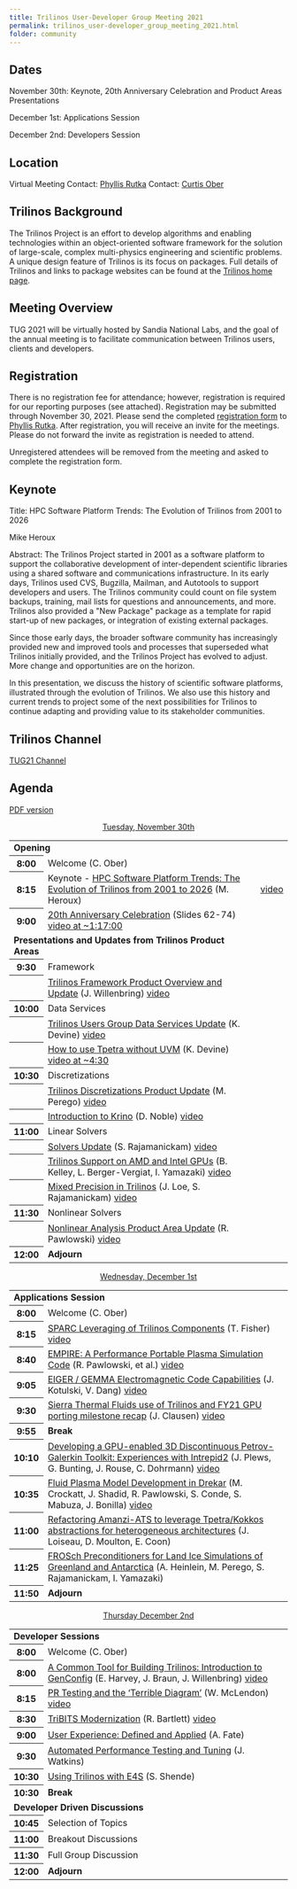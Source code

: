 ```yaml
---
title: Trilinos User-Developer Group Meeting 2021
permalink: trilinos_user-developer_group_meeting_2021.html
folder: community
---
```


## Dates

November 30th: Keynote, 20th Anniversary Celebration and Product Areas Presentations

December 1st: Applications Session

December 2nd: Developers Session


## Location

Virtual Meeting
Contact: [Phyllis Rutka](mailto:parutka@sandia.gov)
Contact: [Curtis Ober](mailto:ccober@sandia.gov)

## Trilinos Background

The Trilinos Project is an effort to develop algorithms and enabling
technologies within an object-oriented software framework for the
solution of large-scale, complex multi-physics engineering and
scientific problems.  A unique design feature of Trilinos is its
focus on packages.  Full details of Trilinos and links to package
websites can be found at the
[Trilinos home page](https://trilinos.github.io "Trilinos Home Page").

## Meeting Overview

TUG 2021 will be virtually hosted by Sandia National Labs, and
the goal of the annual meeting is to facilitate communication
between Trilinos users, clients and developers.

## Registration

There is no registration fee for attendance; however, registration
is required for our reporting purposes (see attached).  Registration
may be submitted through November 30, 2021.  Please send the completed
[registration form](pdfs/2021_Trilinos_User_Group_Meeting_Registration_Form.docx)
to [Phyllis Rutka](mailto:parutka@sandia.gov).
After registration, you will receive an invite for the meetings.
Please do not forward the invite as registration is needed to attend.

Unregistered attendees will be removed from the meeting and asked
to complete the registration form.

## Keynote

Title: HPC Software Platform Trends: The Evolution of Trilinos from 2001 to 2026

Mike Heroux

Abstract: The Trilinos Project started in 2001 as a software platform
to support the collaborative development of inter-dependent scientific
libraries using a shared software and communications infrastructure.
In its early days, Trilinos used CVS, Bugzilla, Mailman, and Autotools
to support developers and users.  The Trilinos community could count
on file system backups, training, mail lists for questions and
announcements, and more.  Trilinos also provided a "New Package"
package as a template for rapid start-up of new packages, or
integration of existing external packages.

Since those early days, the broader software community has increasingly
provided new and improved tools and processes that superseded what
Trilinos initially provided, and the Trilinos Project has evolved
to adjust.  More change and opportunities are on the horizon.

In this presentation, we discuss the history of scientific software
platforms, illustrated through the evolution of Trilinos.  We also
use this history and current trends to project some of the next
possibilities for Trilinos to continue adapting and providing value
to its stakeholder communities.

## Trilinos Channel

[TUG21 Channel](https://digitalops.sandia.gov/Mediasite/Showcase/trilinos/Channel/tug21)

## Agenda

[PDF version](pdfs/TUG_2021_Agenda.pdf)

<p style="text-align: center;"><span style="text-decoration: underline;">Tuesday, November 30th</span></p>

<table summary="Timetable">
<tbody>
<tr><td colspan=2> <b> Opening </b>                                                                                         </td> <td>   </td> </tr>
<tr><th><abbr>  8:00 </abbr></th>  <td> Welcome (C. Ober)                                                                   </td> <td>   </td> </tr>
<tr><th><abbr>  8:15 </abbr></th>  <td> Keynote - <a href="pages/community/trilinos_user_meetings/trilinos_user-developer_group_meeting_2021/2021-11-30/01-TUG2021-Heroux.pdf">HPC Software Platform Trends: The Evolution of Trilinos from 2001 to 2026</a>   (M. Heroux) </td> <td> <a href=https://digitalops.sandia.gov/Mediasite/Showcase/trilinos/Presentation/15898b5703bd41749689aae1e08f7f8a1d>video</a>  </td> </tr>

<tr><th><abbr>  9:00 </abbr></th>  <td> <a href="pages/community/trilinos_user_meetings/trilinos_user-developer_group_meeting_2021/2021-11-30/01-TUG2021-Heroux.pdf">20th Anniversary Celebration</a> (Slides 62-74) <a href=https://digitalops.sandia.gov/Mediasite/Showcase/trilinos/Presentation/15898b5703bd41749689aae1e08f7f8a1d>video at ~1:17:00</a> </td> <td>   </td> </tr>

<tr><td colspan=2> <b> Presentations and Updates from Trilinos Product Areas </b>                                           </td> <td>   </td> </tr>
<tr><th><abbr>  9:30 </abbr></th>  <td> Framework                                                                           </td> <td>   </td> </tr>
<tr><th><abbr>       </abbr></th>  <td> <a href="pages/community/trilinos_user_meetings/trilinos_user-developer_group_meeting_2021/2021-11-30/03-Willenbring-TUG21-framework.pdf">Trilinos Framework Product Overview and Update</a>  (J. Willenbring) <a href=https://digitalops.sandia.gov/Mediasite/Showcase/trilinos/Presentation/878ce151c5044706b809e6babf4cbf411d>video</a>           </td> <td>   </td> </tr>

<tr><th><abbr> 10:00 </abbr></th>  <td> Data Services                                                                       </td> <td>   </td> </tr>
<tr><th><abbr>       </abbr></th>  <td> <a href="pages/community/trilinos_user_meetings/trilinos_user-developer_group_meeting_2021/2021-11-30/04.1-Devine-2021_TUG_DataServices.pdf">Trilinos Users Group Data Services Update</a> (K. Devine) <a href=https://digitalops.sandia.gov/Mediasite/Showcase/trilinos/Presentation/f1c8e314566e473d952efbd8bb6a63051d>video</a>                      </td> <td>   </td> </tr>
<tr><th><abbr>       </abbr></th>  <td> <a href="pages/community/trilinos_user_meetings/trilinos_user-developer_group_meeting_2021/2021-11-30/04.2-Devine-2021_TUG_Tpetra.pdf">How to use Tpetra without UVM</a> (K. Devine) <a href=https://digitalops.sandia.gov/Mediasite/Showcase/trilinos/Presentation/f1c8e314566e473d952efbd8bb6a63051d>video at ~4:30</a>                                  </td> <td>   </td> </tr>

<tr><th><abbr> 10:30 </abbr></th>  <td> Discretizations                                                                     </td> <td>   </td> </tr>
<tr><th><abbr>       </abbr></th>  <td> <a href="pages/community/trilinos_user_meetings/trilinos_user-developer_group_meeting_2021/2021-11-30/05.1-Perego-discretization_update.pdf">Trilinos Discretizations Product Update</a> (M. Perego) <a href=https://digitalops.sandia.gov/Mediasite/Showcase/trilinos/Presentation/72311e4507754b848346749835ce11e21d>video</a>                       </td> <td>   </td> </tr>
<tr><th><abbr>       </abbr></th>  <td> <a href="pages/community/trilinos_user_meetings/trilinos_user-developer_group_meeting_2021/2021-11-30/05.2-Noble-Krino_TUG2021.pdf">Introduction to Krino</a> (D. Noble) <a href=https://digitalops.sandia.gov/Mediasite/Showcase/trilinos/Presentation/1bd6313d5fdc4a8bb7fb37d8980a75ca1d>video</a>                                           </td> <td>   </td> </tr>

<tr><th><abbr> 11:00 </abbr></th>  <td> Linear Solvers                                                                      </td> <td>   </td> </tr>
<tr><th><abbr>       </abbr></th>  <td> <a href="pages/community/trilinos_user_meetings/trilinos_user-developer_group_meeting_2021/2021-11-30/06.1-Rajamanickam-2021_TUG_Solvers_Update.pdf">Solvers Update</a> (S. Rajamanickam) <a href=https://digitalops.sandia.gov/Mediasite/Showcase/trilinos/Presentation/072cdac7e8a341aaa917d7d6ed8ae43e1d>video</a>                                           </td> <td>   </td> </tr>
<tr><th><abbr>       </abbr></th>  <td> <a href="pages/community/trilinos_user_meetings/trilinos_user-developer_group_meeting_2021/2021-11-30/06.2-Kelly-TUG_2021_Sake_solvers_revised.pdf">Trilinos Support on AMD and Intel GPUs</a> (B. Kelley, L. Berger-Vergiat, I. Yamazaki) <a href=https://digitalops.sandia.gov/Mediasite/Showcase/trilinos/Presentation/f5e041b5272a4585add51e8686fc6bbf1d>video</a>  </td> <td>   </td> </tr>
<tr><th><abbr>       </abbr></th>  <td> <a href="pages/community/trilinos_user_meetings/trilinos_user-developer_group_meeting_2021/2021-11-30/06.3-Loe-TUG_Multiprecision_Update.pdf">Mixed Precision in Trilinos</a> (J. Loe, S. Rajamanickam) <a href=https://digitalops.sandia.gov/Mediasite/Showcase/trilinos/Presentation/647609e8982f4ec78c5baac47874e0fd1d>video</a>                      </td> <td>   </td> </tr>

<tr><th><abbr> 11:30 </abbr></th>  <td> Nonlinear Solvers                                                                   </td> <td>   </td> </tr>
<tr><th><abbr>       </abbr></th>  <td> <a href="pages/community/trilinos_user_meetings/trilinos_user-developer_group_meeting_2021/2021-11-30/07-Pawlowski-TUG_NonlinearSolverProductAreaUpdates_2021_11_20.pdf">Nonlinear Analysis Product Area Update</a> (R. Pawlowski) <a href=https://digitalops.sandia.gov/Mediasite/Showcase/trilinos/Presentation/963d81c7e3e14118bfd1f053bd10ca6b1d>video</a>                     </td> <td>   </td> </tr>
<tr><th><abbr> 12:00 </abbr></th>  <td> <b>Adjourn</b>                                                                      </td> <td>   </td> </tr>
</tbody>
</table>


<p style="text-align: center;"><span style="text-decoration: underline;">Wednesday, December 1st</span></p>

<table summary="Timetable">
<tbody>
<tr><td colspan=2> <b> Applications Session </b>                                                                            </td> <td>   </td> </tr>
<tr><th><abbr>  8:00 </abbr></th>  <td> Welcome (C. Ober)                                                                   </td> <td>   </td> </tr>
<tr><th><abbr>  8:15 </abbr></th>  <td> <a href="pages/community/trilinos_user_meetings/trilinos_user-developer_group_meeting_2021/2021-12-01/01-Fisher-SPARC-TUG-2021.pdf">SPARC Leveraging of Trilinos Components</a> (T. Fisher) <a href=https://digitalops.sandia.gov/Mediasite/Showcase/trilinos/Presentation/087e752c532c4c1ba4b3e27b76d637831d>video</a>                        </td> <td>   </td> </tr>

<tr><th><abbr>  8:40 </abbr></th>  <td> <a href="pages/community/trilinos_user_meetings/trilinos_user-developer_group_meeting_2021/2021-12-01/02-EMPIRE_Overview_TUG_Pawlowski_2021_11_30.pdf">EMPIRE: A Performance Portable Plasma Simulation Code</a> (R. Pawlowski, et al.) <a href=https://digitalops.sandia.gov/Mediasite/Showcase/trilinos/Presentation/e4722ea9fbef48098e075c36ee11db2e1d>video</a>  </td> <td>   </td> </tr>

<tr><th><abbr>  9:05 </abbr></th>  <td> <a href="pages/community/trilinos_user_meetings/trilinos_user-developer_group_meeting_2021/2021-12-01/03-Kotulski-eiger_gemma_code_TUG.pdf">EIGER / GEMMA Electromagnetic Code Capabilities</a> (J. Kotulski, V. Dang) <a href=https://digitalops.sandia.gov/Mediasite/Showcase/trilinos/Presentation/bfe7127ef20e4662b308ea979ca956b41d>video</a>    </td> <td>   </td> </tr>

<tr><th><abbr>  9:30 </abbr></th>  <td> <a href="pages/community/trilinos_user_meetings/trilinos_user-developer_group_meeting_2021/2021-12-01/04-Clausen_TUG_presentation_v2.pdf">Sierra Thermal Fluids use of Trilinos and FY21 GPU porting milestone recap</a> (J. Clausen) <a href=https://digitalops.sandia.gov/Mediasite/Showcase/trilinos/Presentation/260430d3af2d403190997aa096102ca21d>video</a>  </td> <td>   </td> </tr>

<tr><th><abbr>  9:55 </abbr></th>  <td> <b>Break</b>                                                                        </td> <td>   </td> </tr>
<tr><th><abbr> 10:10 </abbr></th>  <td> <a href="pages/community/trilinos_user_meetings/trilinos_user-developer_group_meeting_2021/2021-12-01/05-2021-12-01_TUG_JPlews.pdf">Developing a GPU-enabled 3D Discontinuous Petrov-Galerkin Toolkit: Experiences with Intrepid2</a> (J. Plews, G. Bunting, J. Rouse, C. Dohrmann) <a href=https://digitalops.sandia.gov/Mediasite/Showcase/trilinos/Presentation/6c3042bc6bcd4ec6950c047fec7bdc4e1d>video</a>                            </td> <td>   </td> </tr>

<tr><th><abbr> 10:35 </abbr></th>  <td> <a href="pages/community/trilinos_user_meetings/trilinos_user-developer_group_meeting_2021/2021-12-01/06-Crockatt-SAND2021-14833C.pdf">Fluid Plasma Model Development in Drekar</a> (M. Crockatt, J. Shadid, R. Pawlowski, S. Conde, S. Mabuza, J. Bonilla) <a href=https://digitalops.sandia.gov/Mediasite/Showcase/trilinos/Presentation/d2909c00f1c74322896162fff0bd2a511d>video</a>  </td> <td>   </td> </tr>

<tr><th><abbr> 11:00 </abbr></th>  <td> <a href="pages/community/trilinos_user_meetings/trilinos_user-developer_group_meeting_2021/2021-12-01/07-Loiseau-TUG_Amanzi_ATS.pdf">Refactoring Amanzi-ATS to leverage Tpetra/Kokkos abstractions for heterogeneous architectures</a> (J. Loiseau, D. Moulton, E. Coon) </td> <td>   </td> </tr>
<tr><th><abbr> 11:25 </abbr></th>  <td> <a href="pages/community/trilinos_user_meetings/trilinos_user-developer_group_meeting_2021/2021-12-01/08-2021-heinlein-frosch_land_ice_simulations.pdf">FROSch Preconditioners for Land Ice Simulations of Greenland and Antarctica</a> (A. Heinlein, M. Perego, S. Rajamanickam, I. Yamazaki)                    </td> <td>   </td> </tr>
<tr><th><abbr> 11:50 </abbr></th>  <td> <b>Adjourn</b>                                                                      </td> <td>   </td> </tr>
</tbody>
</table>


<p style="text-align: center;"><span style="text-decoration: underline;">Thursday December 2nd</span></p>

<table summary="Timetable">
<tbody>
<tr><td colspan=2> <b> Developer Sessions </b>                                                                              </td> <td>   </td> </tr>
<tr><th><abbr>  8:00 </abbr></th>  <td> Welcome (C. Ober)                                                                   </td> <td>   </td> </tr>
<tr><th><abbr>  8:00 </abbr></th>  <td> <a href="pages/community/trilinos_user_meetings/trilinos_user-developer_group_meeting_2021/2021-12-02/01-Harvey-TUG21-GenConfig.pdf">A Common Tool for Building Trilinos: Introduction to GenConfig</a> (E. Harvey, J. Braun, J. Willenbring) <a href=https://digitalops.sandia.gov/Mediasite/Showcase/trilinos/Presentation/ae41a26556494cc690c4e3f55867b8a81d>video</a>                </td> <td>   </td> </tr>

<tr><th><abbr>  8:15 </abbr></th>  <td> <a href="pages/community/trilinos_user_meetings/trilinos_user-developer_group_meeting_2021/2021-12-02/02-McLendon-TUG-2021-vFinal.pdf">PR Testing and the ‘Terrible Diagram’</a> (W. McLendon) <a href=https://digitalops.sandia.gov/Mediasite/Showcase/trilinos/Presentation/b9a0986b302d4074942f7b04be053e6b1d>video</a>                        </td> <td>   </td> </tr>

<tr><th><abbr>  8:30 </abbr></th>  <td> <a href="pages/community/trilinos_user_meetings/trilinos_user-developer_group_meeting_2021/2021-12-02/03-Bartlett-TribitsModernization_TUG_2021-12-02.pdf">TriBITS Modernization</a> (R. Bartlett) <a href=https://digitalops.sandia.gov/Mediasite/Showcase/trilinos/Presentation/dfb488f30224406e9eb344c1bd3d09981d>video</a>                                        </td> <td>   </td> </tr>

<tr><th><abbr>  9:00 </abbr></th>  <td> <a href="pages/community/trilinos_user_meetings/trilinos_user-developer_group_meeting_2021/2021-12-02/04-Fate-Trilinos-User-Group-2021-For-Distribution.pdf">User Experience: Defined and Applied</a> (A. Fate)                            </td> <td>   </td> </tr>
<tr><th><abbr>  9:30 </abbr></th>  <td> <a href="pages/community/trilinos_user_meetings/trilinos_user-developer_group_meeting_2021/2021-12-02/05-Watkins-TUG21.pdf">Automated Performance Testing and Tuning</a> (J. Watkins)                      </td> <td>   </td> </tr>
<tr><th><abbr> 10:30 </abbr></th>  <td> <a href="pages/community/trilinos_user_meetings/trilinos_user-developer_group_meeting_2021/2021-12-02/06-Shende-E4S_TUG_Dec21.pdf">Using Trilinos with E4S</a>  (S. Shende)                                       </td> <td>   </td> </tr>
<tr><th><abbr> 10:30 </abbr></th>  <td> <b>Break</b>                                                                        </td> <td>   </td> </tr>
<tr><td colspan=2> <b> Developer Driven Discussions </b>                                                                    </td> <td>   </td> </tr>
<tr><th><abbr> 10:45 </abbr></th>  <td> Selection of Topics                                                                 </td> <td>   </td> </tr>
<tr><th><abbr> 11:00 </abbr></th>  <td> Breakout Discussions                                                                </td> <td>   </td> </tr>
<tr><th><abbr> 11:30 </abbr></th>  <td> Full Group Discussion                                                               </td> <td>   </td> </tr>
<tr><th><abbr> 12:00 </abbr></th>  <td> <b>Adjourn</b>                                                                      </td> <td>   </td> </tr>
</tbody>
</table>
